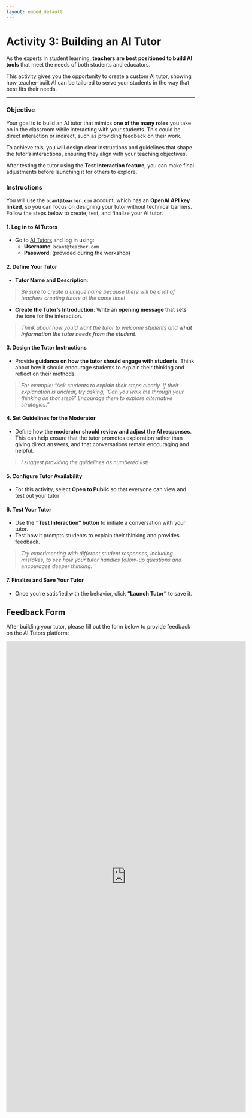 ```yaml
---
layout: embed_default
---
```


# **Activity 3: Building an AI Tutor**


As the experts in student learning, **teachers are best positioned to build AI tools** that meet the needs of both students and educators. 

This activity gives you the opportunity to create a custom AI tutor, showing how teacher-built AI can be tailored to serve your students in the way that best fits their needs.

---

### **Objective**  

Your goal is to build an AI tutor that mimics **one of the many roles** you take on in the classroom while interacting with your students. This could be direct interaction or indirect, such as providing feedback on their work.

To achieve this, you will design clear instructions and guidelines that shape the tutor’s interactions, ensuring they align with your teaching objectives. 

After testing the tutor using the **Test Interaction feature**, you can make final adjustments before launching it for others to explore.

### **Instructions**

You will use the **`bcamt@teacher.com`** account, which has an **OpenAI API key linked**, so you can focus on designing your tutor without technical barriers. Follow the steps below to create, test, and finalize your AI tutor.

#### 1. **Log in to AI Tutors**  
   - Go to <a href="https://ai-tutors-252d0369f9d6.herokuapp.com/" target="_blank">AI Tutors</a> and log in using:
     - **Username**: `bcamt@teacher.com`  
     - **Password**: (provided during the workshop)

#### 2. **Define Your Tutor**  
  - **Tutor Name and Description**:

   > *Be sure to create a unique name because there will be a lot of teachers creating tutors at the same time!*

  - **Create the Tutor’s Introduction**: Write an **opening message** that sets the tone for the interaction.

   > *Think about how you’d want the tutor to welcome students and **what information the tutor needs from the student**.*  

#### 3. **Design the Tutor Instructions**  
   - Provide **guidance on how the tutor should engage with students**. Think about how it should encourage students to explain their thinking and reflect on their methods.  

   > *For example: “Ask students to explain their steps clearly. If their explanation is unclear, try asking, ‘Can you walk me through your thinking on that step?’ Encourage them to explore alternative strategies.”*
   
#### 4. **Set Guidelines for the Moderator**  
   - Define how the **moderator should review and adjust the AI responses**. This can help ensure that the tutor promotes exploration rather than giving direct answers, and that conversations remain encouraging and helpful.  

   > *I suggest providing the guidelines as numbered list!*  
   
#### 5. **Configure Tutor Availability**  
   - For this activity, select **Open to Public** so that everyone can view and test out your tutor

#### 6. **Test Your Tutor**  
   - Use the **“Test Interaction” button** to initiate a conversation with your tutor.  
   - Test how it prompts students to explain their thinking and provides feedback.  

   > *Try experimenting with different student responses, including mistakes, to see how your tutor handles follow-up questions and encourages deeper thinking.* 

#### 7. **Finalize and Save Your Tutor**  
   - Once you’re satisfied with the behavior, click **“Launch Tutor”** to save it.

## Feedback Form

After building your tutor, please fill out the form below to provide feedback on the AI Tutors platform:

<iframe src="https://docs.google.com/forms/d/e/1FAIpQLSewEt93p_e0W92iOIbTXRUOFIzZcAb3QW3XAW7aKwhDO2zMcQ/viewform?embedded=true" width="640" height="1256" frameborder="0" marginheight="0" marginwidth="0">Loading…</iframe>